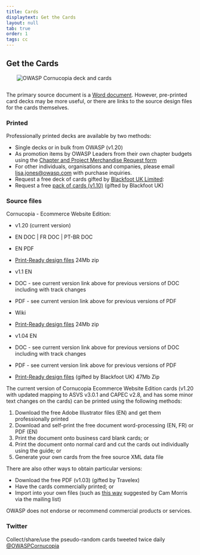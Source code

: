 ```yaml
---
title: Cards
displaytext: Get the Cards
layout: null
tab: true
order: 1
tags: cc
---
```


## Get the Cards

<img src="assets/images/Cornucopia-square-logo-350" alt="OWASP Cornucopia deck and cards" class="fa-pull-right" style="margin:0 0 1em 2em;">

The primary source document is a [Word document](https://github.com/OWASP/www-project-cornucopia/tree/master/assets/files/ecommerce/EN). However, pre-printed card decks may be more useful, or there are links to the source design files for the cards themselves.

### Printed

Professionally printed decks are available by two methods:

* Single decks or in bulk from OWASP (v1.20)
 * As promotion items by OWASP Leaders from their own chapter budgets using the [Chapter and Project Merchandise Request form](https://docs.google.com/a/owasp.org/forms/d/e/1FAIpQLSez9mV97HuqvYhCldE2hYhX3UjQM1oO5bLy44HkOZSpni0OzQ/viewform?formkey=dF85bGtvdWdrd2JjYldNZ1gxSkJxaEE6MQ)
 * For other individuals, organisations and companies, please email [lisa.jones@owasp.com](mailto:lisa.jones@owasp.com) with purchase inquiries.
* Request a free deck of cards gifted by [Blackfoot UK Limited](http://blackfootuk.com/):
 * Request a free [pack of cards (v1.10)](http://blackfootuk.com/cornucopia/receive-a-set-of-cards/) (gifted by Blackfoot UK)


### Source files

Cornucopia - Ecommerce Website Edition:

* v1.20 (current version)
 * EN DOC | FR DOC | PT-BR DOC
 * EN PDF
 * [Print-Ready design files](https://drive.google.com/open?id=0ByNJ8mfWALwjNXpQMUNBYnJsT2QyQ0lkb3VNX1BCM3JLNlBZ) 24Mb zip

* v1.1 EN
 * DOC - see current version link above for previous versions of DOC including with track changes
 * PDF - see current version link above for previous versions of PDF
 * Wiki
 * [Print-Ready design files](https://drive.google.com/open?id=0ByNJ8mfWALwjb283ZE5GNmFMM2FGWGl2WC14aDJDQ0ZsNk00) 24Mb zip

* v1.04 EN
 * DOC - see current version link above for previous versions of DOC including with track changes
 * PDF - see current version link above for previous versions of PDF
 * [Print-Ready design files](https://4ed64fe7f7e3f627b8d0-bc104063a9fe564c2d8a75b1e218477a.ssl.cf2.rackcdn.com/cornucopia-ecom-1v04-blackfoot.zip) (gifted by Blackfoot UK) 47Mb Zip

The current version of Cornucopia Ecommerce Website Edition cards (v1.20 with updated mapping to ASVS v3.0.1 and CAPEC v2.8, and has some minor text changes on the cards) can be printed using the following methods:

1. Download the free Adobe Illustrator files (EN) and get them professionally printed
1. Download and self-print the free document word-processing (EN, FR) or PDF (EN)
 1. Print the document onto business card blank cards; or
 1. Print the document onto normal card and cut the cards out individually using the guide; or
1. Generate your own cards from the free source XML data file

There are also other ways to obtain particular versions:

* Download the free PDF (v1.03) (gifted by Travelex)
 * Have the cards commercially printed; or
 * Import into your own files (such as [this way](http://lists.owasp.org/pipermail/owasp_cornucopia/2014-January/000018.html) suggested by Cam Morris via the mailing list)

OWASP does not endorse or recommend commercial products or services.

### Twitter

Collect/share/use the pseudo-random cards tweeted twice daily [@OWASPCornucopia](https://twitter.com/OWASPCornucopia)




